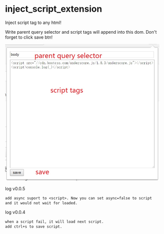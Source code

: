 # inject_script_extension

Inject script tag to any html!

Write parent query selector and script tags will append into this dom.
Don't forget to click save btn!

![](https://github.com/fgfg163/inject_script_extension/blob/master/README/example.jpg?raw=true)

log v0.0.5
```
add async suport to <script>. Now you can set async=false to script and it would not wait for loaded.

```

log v0.0.4
```
when a script fail, it will load next script.
add ctrl+s to save script.

```